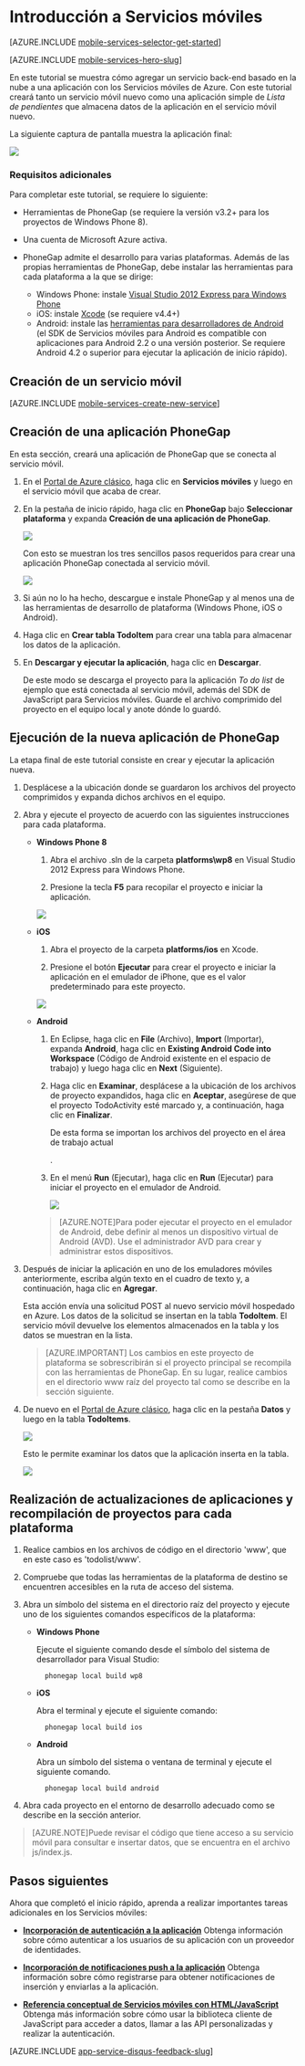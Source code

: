 <properties
	pageTitle="Introducción a Servicios móviles de Azure para aplicaciones PhoneGap/Cordova | Microsoft Azure"
	description="Siga este tutorial para empezar a usar Servicios móviles de Azure para el desarrollo de PhoneGap para iOS, Android y Windows Phone."
	services="mobile-services"
	documentationCenter=""
	authors="ggailey777"
	manager="dwrede"
	editor=""/>

<tags
	ms.service="mobile-services"
	ms.workload="mobile"
	ms.tgt_pltfrm="mobile-phonegap"
	ms.devlang="multiple"
	ms.topic="get-started-article" 
	ms.date="02/10/2016"
	ms.author="ggailey777"/>

# Introducción a Servicios móviles

[AZURE.INCLUDE [mobile-services-selector-get-started](../../includes/mobile-services-selector-get-started.md)]&nbsp;

[AZURE.INCLUDE [mobile-services-hero-slug](../../includes/mobile-services-hero-slug.md)]

En este tutorial se muestra cómo agregar un servicio back-end basado en la nube a una aplicación con los Servicios móviles de Azure. Con este tutorial creará tanto un servicio móvil nuevo como una aplicación simple de _Lista de pendientes_ que almacena datos de la aplicación en el servicio móvil nuevo.

La siguiente captura de pantalla muestra la aplicación final:

![][3]

### Requisitos adicionales

Para completar este tutorial, se requiere lo siguiente:

+ Herramientas de PhoneGap (se requiere la versión v3.2+ para los proyectos de Windows Phone 8).

+ Una cuenta de Microsoft Azure activa.

+ PhoneGap admite el desarrollo para varias plataformas. Además de las propias herramientas de PhoneGap, debe instalar las herramientas para cada plataforma a la que se dirige:

	- Windows Phone: instale [Visual Studio 2012 Express para Windows Phone](https://go.microsoft.com/fwLink/p/?LinkID=268374)
	- iOS: instale [Xcode] (se requiere v4.4+)
	- Android: instale las [herramientas para desarrolladores de Android][Android SDK] <br/>(el SDK de Servicios móviles para Android es compatible con aplicaciones para Android 2.2 o una versión posterior. Se requiere Android 4.2 o superior para ejecutar la aplicación de inicio rápido).

## Creación de un servicio móvil

[AZURE.INCLUDE [mobile-services-create-new-service](../../includes/mobile-services-create-new-service.md)]

## Creación de una aplicación PhoneGap

En esta sección, creará una aplicación de PhoneGap que se conecta al servicio móvil.

1.  En el [Portal de Azure clásico], haga clic en **Servicios móviles** y luego en el servicio móvil que acaba de crear.

2. En la pestaña de inicio rápido, haga clic en **PhoneGap** bajo **Seleccionar plataforma** y expanda **Creación de una aplicación de PhoneGap**.

   	![][0]

   	Con esto se muestran los tres sencillos pasos requeridos para crear una aplicación PhoneGap conectada al servicio móvil.

  	![][1]

3. Si aún no lo ha hecho, descargue e instale PhoneGap y al menos una de las herramientas de desarrollo de plataforma (Windows Phone, iOS o Android).

4. Haga clic en **Crear tabla TodoItem** para crear una tabla para almacenar los datos de la aplicación.

5. En **Descargar y ejecutar la aplicación**, haga clic en **Descargar**.

	De este modo se descarga el proyecto para la aplicación _To do list_ de ejemplo que está conectada al servicio móvil, además del SDK de JavaScript para Servicios móviles. Guarde el archivo comprimido del proyecto en el equipo local y anote dónde lo guardó.

## Ejecución de la nueva aplicación de PhoneGap

La etapa final de este tutorial consiste en crear y ejecutar la aplicación nueva.

1.	Desplácese a la ubicación donde se guardaron los archivos del proyecto comprimidos y expanda dichos archivos en el equipo.

2.	Abra y ejecute el proyecto de acuerdo con las siguientes instrucciones para cada plataforma.

	+ **Windows Phone 8**

		1. Abra el archivo .sln de la carpeta **platforms\\wp8** en Visual Studio 2012 Express para Windows Phone.

		2. Presione la tecla **F5** para recopilar el proyecto e iniciar la aplicación.

	  	![][2]

	+ **iOS**

		1. Abra el proyecto de la carpeta **platforms/ios** en Xcode.

		2. Presione el botón **Ejecutar** para crear el proyecto e iniciar la aplicación en el emulador de iPhone, que es el valor predeterminado para este proyecto.

	  	![][3]

	+ **Android**

		1. En Eclipse, haga clic en **File** (Archivo), **Import** (Importar), expanda **Android**, haga clic en **Existing Android Code into Workspace** (Código de Android existente en el espacio de trabajo) y luego haga clic en **Next** (Siguiente).

		2. Haga clic en **Examinar**, desplácese a la ubicación de los archivos de proyecto expandidos, haga clic en **Aceptar**, asegúrese de que el proyecto TodoActivity esté marcado y, a continuación, haga clic en **Finalizar**. <p>De esta forma se importan los archivos del proyecto en el área de trabajo actual</p>.

		3. En el menú **Run** (Ejecutar), haga clic en **Run** (Ejecutar) para iniciar el proyecto en el emulador de Android.

			![][4]

		>[AZURE.NOTE]Para poder ejecutar el proyecto en el emulador de Android, debe definir al menos un dispositivo virtual de Android (AVD). Use el administrador AVD para crear y administrar estos dispositivos.


3. Después de iniciar la aplicación en uno de los emuladores móviles anteriormente, escriba algún texto en el cuadro de texto y, a continuación, haga clic en **Agregar**.

	Esta acción envía una solicitud POST al nuevo servicio móvil hospedado en Azure. Los datos de la solicitud se insertan en la tabla **TodoItem**. El servicio móvil devuelve los elementos almacenados en la tabla y los datos se muestran en la lista.

	> [AZURE.IMPORTANT] Los cambios en este proyecto de plataforma se sobrescribirán si el proyecto principal se recompila con las herramientas de PhoneGap. En su lugar, realice cambios en el directorio www raíz del proyecto tal como se describe en la sección siguiente.

4. De nuevo en el [Portal de Azure clásico], haga clic en la pestaña **Datos** y luego en la tabla **TodoItems**.

	![](./media/mobile-services-javascript-backend-phonegap-get-started/mobile-data-tab.png)

	Esto le permite examinar los datos que la aplicación inserta en la tabla.

	![](./media/mobile-services-javascript-backend-phonegap-get-started/mobile-data-browse.png)


## Realización de actualizaciones de aplicaciones y recompilación de proyectos para cada plataforma

1. Realice cambios en los archivos de código en el directorio 'www', que en este caso es 'todolist/www'.

2. Compruebe que todas las herramientas de la plataforma de destino se encuentren accesibles en la ruta de acceso del sistema.

2. Abra un símbolo del sistema en el directorio raíz del proyecto y ejecute uno de los siguientes comandos específicos de la plataforma:

	+ **Windows Phone**

		Ejecute el siguiente comando desde el símbolo del sistema de desarrollador para Visual Studio:

    		phonegap local build wp8

	+ **iOS**

		Abra el terminal y ejecute el siguiente comando:

    		phonegap local build ios

	+ **Android**

		Abra un símbolo del sistema o ventana de terminal y ejecute el siguiente comando.

		    phonegap local build android

4. Abra cada proyecto en el entorno de desarrollo adecuado como se describe en la sección anterior.

>[AZURE.NOTE]Puede revisar el código que tiene acceso a su servicio móvil para consultar e insertar datos, que se encuentra en el archivo js/index.js.

## Pasos siguientes
Ahora que completó el inicio rápido, aprenda a realizar importantes tareas adicionales en los Servicios móviles:

* **[Incorporación de autenticación a la aplicación]** Obtenga información sobre cómo autenticar a los usuarios de su aplicación con un proveedor de identidades.  

* **[Incorporación de notificaciones push a la aplicación](https://msdn.microsoft.com/magazine/dn879353.aspx)** Obtenga información sobre cómo registrarse para obtener notificaciones de inserción y enviarlas a la aplicación.

* **[Referencia conceptual de Servicios móviles con HTML/JavaScript](mobile-services-html-how-to-use-client-library.md)** Obtenga más información sobre cómo usar la biblioteca cliente de JavaScript para acceder a datos, llamar a las API personalizadas y realizar la autenticación.

[AZURE.INCLUDE [app-service-disqus-feedback-slug](../../includes/app-service-disqus-feedback-slug.md)]

<!-- Images. -->
[0]: ./media/mobile-services-javascript-backend-phonegap-get-started/portal-screenshot1.png
[1]: ./media/mobile-services-javascript-backend-phonegap-get-started/portal-screenshot2.png
[2]: ./media/mobile-services-javascript-backend-phonegap-get-started/mobile-portal-quickstart-wp8.png
[3]: ./media/mobile-services-javascript-backend-phonegap-get-started/mobile-portal-quickstart-ios.png
[4]: ./media/mobile-services-javascript-backend-phonegap-get-started/mobile-portal-quickstart-android.png

<!-- URLs. -->
[Incorporación de autenticación a la aplicación]: mobile-services-html-get-started-users.md
[Android SDK]: https://go.microsoft.com/fwLink/p/?LinkID=280125
[Portal de Azure clásico]: https://manage.windowsazure.com/
[Xcode]: https://go.microsoft.com/fwLink/p/?LinkID=266532
[Visual Studio 2012 Express for Windows Phone]: https://go.microsoft.com/fwLink/p/?LinkID=268374
 

<!---HONumber=AcomDC_0211_2016-->